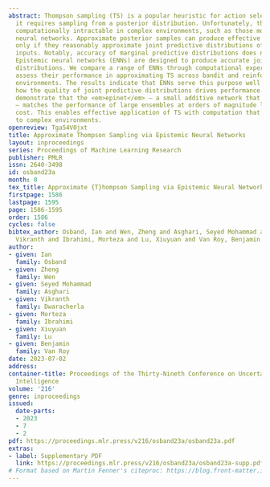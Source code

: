 ```yaml
---
abstract: Thompson sampling (TS) is a popular heuristic for action selection, but
  it requires sampling from a posterior distribution. Unfortunately, this can become
  computationally intractable in complex environments, such as those modeled using
  neural networks. Approximate posterior samples can produce effective actions, but
  only if they reasonably approximate joint predictive distributions of outputs across
  inputs. Notably, accuracy of marginal predictive distributions does not suffice.
  Epistemic neural networks (ENNs) are designed to produce accurate joint predictive
  distributions. We compare a range of ENNs through computational experiments that
  assess their performance in approximating TS across bandit and reinforcement learning
  environments. The results indicate that ENNs serve this purpose well and illustrate
  how the quality of joint predictive distributions drives performance. Further, we
  demonstrate that the <em>epinet</em> – a small additive network that estimates uncertainty
  – matches the performance of large ensembles at orders of magnitude lower computational
  cost. This enables effective application of TS with computation that scales gracefully
  to complex environments.
openreview: Tga54V0jxt
title: Approximate Thompson Sampling via Epistemic Neural Networks
layout: inproceedings
series: Proceedings of Machine Learning Research
publisher: PMLR
issn: 2640-3498
id: osband23a
month: 0
tex_title: Approximate {T}hompson Sampling via Epistemic Neural Networks
firstpage: 1586
lastpage: 1595
page: 1586-1595
order: 1586
cycles: false
bibtex_author: Osband, Ian and Wen, Zheng and Asghari, Seyed Mohammad and Dwaracherla,
  Vikranth and Ibrahimi, Morteza and Lu, Xiuyuan and Van Roy, Benjamin
author:
- given: Ian
  family: Osband
- given: Zheng
  family: Wen
- given: Seyed Mohammad
  family: Asghari
- given: Vikranth
  family: Dwaracherla
- given: Morteza
  family: Ibrahimi
- given: Xiuyuan
  family: Lu
- given: Benjamin
  family: Van Roy
date: 2023-07-02
address:
container-title: Proceedings of the Thirty-Nineth Conference on Uncertainty in Artificial
  Intelligence
volume: '216'
genre: inproceedings
issued:
  date-parts:
  - 2023
  - 7
  - 2
pdf: https://proceedings.mlr.press/v216/osband23a/osband23a.pdf
extras:
- label: Supplementary PDF
  link: https://proceedings.mlr.press/v216/osband23a/osband23a-supp.pdf
# Format based on Martin Fenner's citeproc: https://blog.front-matter.io/posts/citeproc-yaml-for-bibliographies/
---
```

